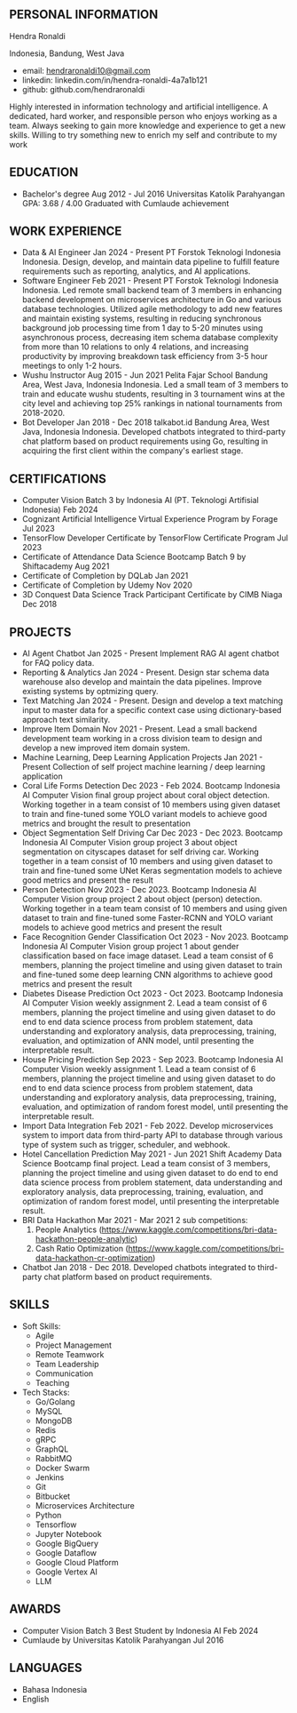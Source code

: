 ## PERSONAL INFORMATION
Hendra Ronaldi

Indonesia, Bandung, West Java 

- email: hendraronaldi10@gmail.com
- linkedin: linkedin.com/in/hendra-ronaldi-4a7a1b121
- github: github.com/hendraronaldi

Highly interested in information technology and artificial intelligence. A dedicated, hard worker, and responsible person who enjoys working as a
team. Always seeking to gain more knowledge and experience to get a new skills. Willing to try something new to enrich my self and contribute to
my work

## EDUCATION
- Bachelor's degree Aug 2012 - Jul 2016
  Universitas Katolik Parahyangan GPA: 3.68 / 4.00
  Graduated with Cumlaude achievement

## WORK EXPERIENCE
- Data & AI Engineer Jan 2024 - Present
PT Forstok Teknologi Indonesia Indonesia.
Design, develop, and maintain data pipeline to fulfill feature requirements such as reporting, analytics, and AI applications.
- Software Engineer Feb 2021 - Present
PT Forstok Teknologi Indonesia Indonesia.
Led remote small backend team of 3 members in enhancing backend development on microservices architecture in Go and various database
technologies. Utilized agile methodology to add new features and maintain existing systems, resulting in reducing synchronous background
job processing time from 1 day to 5-20 minutes using asynchronous process, decreasing item schema database complexity from more than
10 relations to only 4 relations, and increasing productivity by improving breakdown task efficiency from 3-5 hour meetings to only 1-2 hours.
- Wushu Instructor Aug 2015 - Jun 2021
Pelita Fajar School Bandung Area, West Java, Indonesia Indonesia.
Led a small team of 3 members to train and educate wushu students, resulting in 3 tournament wins at the city level and achieving top 25%
rankings in national tournaments from 2018-2020.
- Bot Developer Jan 2018 - Dec 2018
talkabot.id Bandung Area, West Java, Indonesia Indonesia.
Developed chatbots integrated to third-party chat platform based on product requirements using Go, resulting in acquiring the first client within
the company's earliest stage.

## CERTIFICATIONS
- Computer Vision Batch 3 by Indonesia AI (PT. Teknologi Artifisial Indonesia) Feb 2024
- Cognizant Artificial Intelligence Virtual Experience Program by Forage Jul 2023
- TensorFlow Developer Certificate by TensorFlow Certificate Program Jul 2023
- Certificate of Attendance Data Science Bootcamp Batch 9 by Shiftacademy Aug 2021
- Certificate of Completion by DQLab Jan 2021
- Certificate of Completion by Udemy Nov 2020
- 3D Conquest Data Science Track Participant Certificate by CIMB Niaga Dec 2018

## PROJECTS
- AI Agent Chatbot Jan 2025 - Present
Implement RAG AI agent chatbot for FAQ policy data.
- Reporting & Analytics Jan 2024 - Present.
Design star schema data warehouse also develop and maintain the data pipelines. Improve existing systems by optmizing query.
- Text Matching Jan 2024 - Present.
Design and develop a text matching input to master data for a specific context case using dictionary-based approach text similarity.
- Improve Item Domain Nov 2021 - Present.
Lead a small backend development team working in a cross division team to design and develop a new improved item domain system.
- Machine Learning, Deep Learning Application Projects Jan 2021 - Present
Collection of self project machine learning / deep learning application
- Coral Life Forms Detection Dec 2023 - Feb 2024.
Bootcamp Indonesia AI Computer Vision final group project about coral object detection. Working together in a team consist of 10 members
using given dataset to train and fine-tuned some YOLO variant models to achieve good metrics and brought the result to presentation
- Object Segmentation Self Driving Car Dec 2023 - Dec 2023.
Bootcamp Indonesia AI Computer Vision group project 3 about object segmentation on cityscapes dataset for self driving car. Working
together in a team consist of 10 members and using given dataset to train and fine-tuned some UNet Keras segmentation models to achieve
good metrics and present the result
- Person Detection Nov 2023 - Dec 2023.
Bootcamp Indonesia AI Computer Vision group project 2 about object (person) detection. Working together in a team team consist of 10
members and using given dataset to train and fine-tuned some Faster-RCNN and YOLO variant models to achieve good metrics and present
the result
- Face Recognition Gender Classification Oct 2023 - Nov 2023.
Bootcamp Indonesia AI Computer Vision group project 1 about gender classification based on face image dataset. Lead a team consist of 6
members, planning the project timeline and using given dataset to train and fine-tuned some deep learning CNN algorithms to achieve good
metrics and present the result
- Diabetes Disease Prediction Oct 2023 - Oct 2023.
Bootcamp Indonesia AI Computer Vision weekly assignment 2. Lead a team consist of 6 members, planning the project timeline and using
given dataset to do end to end data science process from problem statement, data understanding and exploratory analysis, data
preprocessing, training, evaluation, and optimization of ANN model, until presenting the interpretable result.
- House Pricing Prediction Sep 2023 - Sep 2023.
Bootcamp Indonesia AI Computer Vision weekly assignment 1. Lead a team consist of 6 members, planning the project timeline and using
given dataset to do end to end data science process from problem statement, data understanding and exploratory analysis, data
preprocessing, training, evaluation, and optimization of random forest model, until presenting the interpretable result.
- Import Data Integration Feb 2021 - Feb 2022. Develop microservices system to import data from third-party API to database through various type of system such as trigger, scheduler, and
webhook.
- Hotel Cancellation Prediction May 2021 - Jun 2021
Shift Academy Data Science Bootcamp final project. Lead a team consist of 3 members, planning the project timeline and using given dataset
to do end to end data science process from problem statement, data understanding and exploratory analysis, data preprocessing, training,
evaluation, and optimization of random forest model, until presenting the interpretable result.
- BRI Data Hackathon Mar 2021 - Mar 2021
2 sub competitions:
    1. People Analytics (https://www.kaggle.com/competitions/bri-data-hackathon-people-analytic)
    2. Cash Ratio Optimization (https://www.kaggle.com/competitions/bri-data-hackathon-cr-optimization)
- Chatbot Jan 2018 - Dec 2018.
Developed chatbots integrated to third-party chat platform based on product requirements.

## SKILLS
- Soft Skills: 
    - Agile
    - Project Management
    - Remote Teamwork
    - Team Leadership
    - Communication
    - Teaching
- Tech Stacks: 
    - Go/Golang
    - MySQL
    - MongoDB
    - Redis
    - gRPC
    - GraphQL
    - RabbitMQ
    - Docker Swarm
    - Jenkins
    - Git
    - Bitbucket
    - Microservices Architecture
    - Python
    - Tensorflow
    - Jupyter Notebook
    - Google BigQuery
    - Google Dataflow
    - Google Cloud Platform
    - Google Vertex AI
    - LLM

## AWARDS
- Computer Vision Batch 3 Best Student by Indonesia AI Feb 2024
- Cumlaude by Universitas Katolik Parahyangan Jul 2016

## LANGUAGES
- Bahasa Indonesia
- English